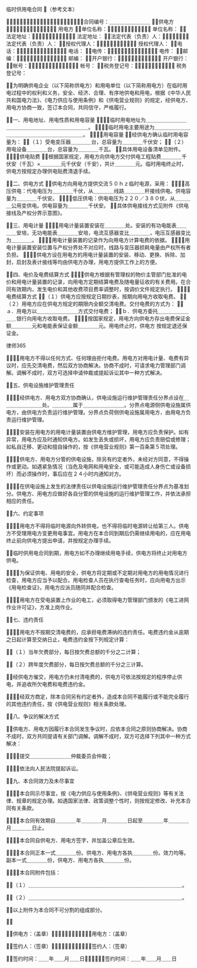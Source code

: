 
 临时供用电合同
（参考文本）

合同编号：＿＿＿＿＿＿＿＿
供电方 用电方
单位名称： 单位名称：
法定地址： 法定地址：
法定代表（负责）人： 法定代表（负责）人：
授权代理人： 授权代理人：
电话： 电话：
电传： 电传：
邮编： 邮编：
开户银行： 开户银行：
帐号： 帐号：
税务登记号： 税务登记号：

为明确供电企业（以下简称供电方）和用电单位（以下简称用电方）在临时用电过程中的权利和义务，安全、经济、合理、有序地供电和用电，根据《中华人民共和国电力法》、《电力供应与使用条例》和《供电营业规则》的规定，经供电方、用电方协商一致，签订本合同，共同信守，严格履行。


一、用电地址、用电性质和用电容量
１．临时用电地址为＿＿＿＿＿＿＿＿＿＿＿＿＿＿＿＿＿＿＿＿＿＿＿＿。
２．临时用电主要用途为＿＿＿＿＿＿＿＿＿＿＿＿＿＿＿＿＿＿＿＿＿＿。
３．用电容量
经供电方确认临时用电容量为：
（１）受电变压器＿＿＿＿台，总容量为＿＿＿＿千伏安；
（２）用电设备＿＿＿＿台，总容量为＿＿＿＿千瓦。
具体用电设备清单见附件。
４．供电贴费
根据国家规定，用电方向供电方交付供电工程贴费＿＿＿＿千伏安（千瓦）×＿＿＿＿元千伏安（千安），共计＿＿＿＿元。临时用电终止时，供电方按规定办理供电贴费清退手续。


二、供电方式
供电方向用电方提供交流５０ｈｚ临时电源，采用：
１．高压供电：代电电压为＿＿＿＿千伏，从＿＿＿＿线路＿＿＿＿杆接线供电。供电容量为＿＿＿＿千伏安。
２．低压供电：供电电压为２２０／３８０伏，从＿＿＿＿公用变供电。供电容量为＿＿＿＿千伏安。
具体供电接线方式见附件《供电接线及产权分界示意图》。


三、用电计量
１．用电计量装置安装在＿＿＿＿处。安装的有功电能表＿＿＿＿安培，无功电能表＿＿＿＿安培，电流互感器变比＿＿＿＿，电压互感器变比为＿＿＿＿。
２．用电计量装置的记录作为向用电方计算电费的依据。
３．用电计量装置安装位置与产权分界处不对应时，线路与变压器损耗电量由产权所有者负担。
４．供电方设在用电方的用电计量装置的安装、移动、更换、拆除、加封，启封及表计接线等均由供电方办理，用电方提供工作上的方便。


四、电价及电费结算方式
１．供电方根据有管理权的物价主管部门批准的电价和用电计量装置的记录，向用电方定期结算电费及随电量征收的有关费用。在合同有效期内，发生电价和其他收费项目费率调整时，按调价文件规定执行。
２．电费结算方式
（１）供电方应按规定日期抄表，按期向用电方收取电费。
（２）用电方应在供电方规定的期限内全额交清电费。交付电费的方式为：
ａ．用电方以＿＿＿＿＿＿＿＿方式交付电费；
ｂ．供电方委托＿＿＿＿＿＿＿＿银行向用电方收取电费。
３．按国家规定，用电方向供电方存出电费保证金额＿＿＿＿元和电能表保证金额＿＿＿＿元。用电终止时，供电方
按规定退还保证金。




 
律师365






４．用电方不得以任何方式、任何理由拒付电费。用电方对用电计量、电费有异议时，应先交清电费，然后双方协商解决。协商不成时，可请求电力管理部门调解。调解不成时，双方可选择申请仲裁或提起诉讼其中一种方式解决。





五、供电设施维护管理责任

１．经供电方、用电方双方协商确认，供电设施运行维护管理责任分界点设在＿＿＿＿＿＿＿＿处。＿＿＿＿属于＿＿＿＿＿＿＿＿。分界点电源侧供电设施属供电方，由供电方负责运行维护管理。分界点负荷侧供电设施属用电方，由用电方负责运行维护管理。

２．安装在用电方的用电计量装置由供电方维护管理，用电方应负责保护。如有异常，用电方应及时通知供电方。如发生丢失或损坏，用电方应负责赔偿或修理；如私自迁移、更动和擅自操作的，按《供电营业规则》第一百条第５项处理。

３．供电方、用电方分管的供电设施，除另有约定者外，未经对方同意，不得操作或更动。如遇紧急情况（当危及电网和用电安全，或可能造成人身伤亡或设备损坏）而必须操作时，事后应在２４小时内通知对方。

４．在供电设施上发生的法律责任以供电设施运行维护管理责任分界点为基准划分。供电方、用电方应做好各自分管的供电设施的运行维护管理工作，并依法承担相应的责任。





六、约定事项

１．用电方不得将临时电源向外转供电，也不得将临时电源转让给第三人。供电方不受理用电方变更用电事宜。用电方在本合同到期后仍需继续用电的，应在用电终止前向供电方提出申请，并按规定办理手续。

临时供用电合同到期，用电方如不办理继续用电手续，供电方将终止对用电方供电。

２．为保证供电、用电的安全，供电方将定期或不定期对用电方的用电情况进行检查，用电方应当予以配合。用电检查人员在执行查电任务时，应向用电方出示《用电检查证》，用电方应派员随同并配合检查。

３．用电方在受电装置上作业的电工，必须取得电力管理部门颁发的《电工进网作业许可证》，方准上岗作业。





七、违约责任

１．用电方不按期交清电费的，应承担电费滞纳的违约责任。电费违约金从逾期之日起计算至交纳日止，电费违约金按下列规定计算：

（１）当年欠费部分，每日按欠费总额的千分之二计算；

（２）跨年度欠费部分，每日按欠费总额的千分之三计算。

经供电方催交，用电方仍未付清电费的，供电方可依法按规定的程序停止供电，并追收所欠电费和电费违约金。

２．经双方商定，除本合同另有约定者外，造成本合同不能履行或不能完全履行的其他违约责任，按《供电营业规则》相关条款处理。





八、争议的解决方式

供电方、用电方因履行本合同发生争议时，应依本合同之原则协商解决。协商不成时，双方共同提请有关部门调解。调解不成时，双方可选择下列其中一种方式解决：

１．提交＿＿＿＿＿＿＿＿仲裁委员会仲裁；

２．依法向人民法院提起诉讼。





九、本合同效力及未尽事宜

１．本合同示尽事宜，按《电力供应与使用条例》、《供电营业规则》等有关法律、规章的规定办理。如遇国家法律、政策调整个性时，则按规定修改、补充本合同有关条款。

２．本合同有效期自＿＿＿＿年＿＿＿＿月＿＿＿＿日起至＿＿＿＿年＿＿＿＿月＿＿＿＿日止。

３．本合同自供电方、用电方签字，并加盖公章后生效。

４．本合同正本一式＿＿＿＿份。供电方、用电方各执＿＿＿＿份。效力均等。副本一式＿＿＿＿份，供电方、用电方各执＿＿＿＿份。

５．本合同附件包括：

（１）＿＿＿＿＿＿＿＿＿＿＿＿＿＿＿＿＿＿＿＿＿＿＿＿＿＿＿＿＿＿。

（２）＿＿＿＿＿＿＿＿＿＿＿＿＿＿＿＿＿＿＿＿＿＿＿＿＿＿＿＿＿＿。

以上附件为本合同不可分割的组成部分。



供电方：（盖章）用电方：（盖章）



签约人：（签章）签约人：（签章）



签约时间：＿＿年＿＿月＿＿日签约时间：＿＿年＿＿月＿＿日 


 

 
 
 
 
 
  


  
 

  


  


  
 
 
 
 

